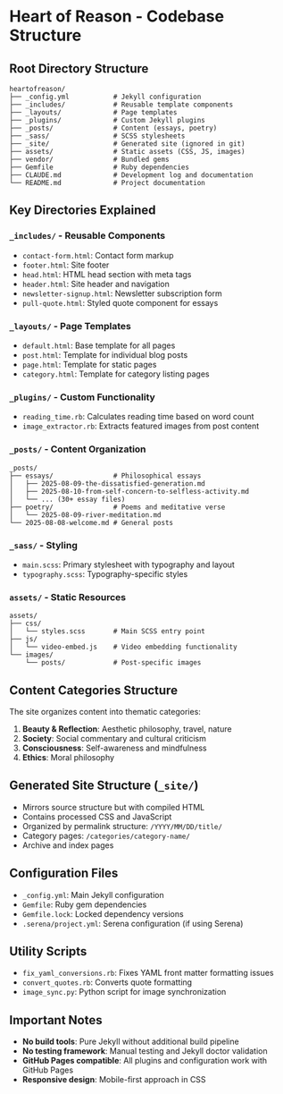 # Heart of Reason - Codebase Structure

## Root Directory Structure
```
heartofreason/
├── _config.yml           # Jekyll configuration
├── _includes/            # Reusable template components
├── _layouts/             # Page templates
├── _plugins/             # Custom Jekyll plugins
├── _posts/               # Content (essays, poetry)
├── _sass/                # SCSS stylesheets
├── _site/                # Generated site (ignored in git)
├── assets/               # Static assets (CSS, JS, images)
├── vendor/               # Bundled gems
├── Gemfile               # Ruby dependencies
├── CLAUDE.md             # Development log and documentation
└── README.md             # Project documentation
```

## Key Directories Explained

### `_includes/` - Reusable Components
- `contact-form.html`: Contact form markup
- `footer.html`: Site footer
- `head.html`: HTML head section with meta tags
- `header.html`: Site header and navigation
- `newsletter-signup.html`: Newsletter subscription form
- `pull-quote.html`: Styled quote component for essays

### `_layouts/` - Page Templates
- `default.html`: Base template for all pages
- `post.html`: Template for individual blog posts
- `page.html`: Template for static pages
- `category.html`: Template for category listing pages

### `_plugins/` - Custom Functionality
- `reading_time.rb`: Calculates reading time based on word count
- `image_extractor.rb`: Extracts featured images from post content

### `_posts/` - Content Organization
```
_posts/
├── essays/               # Philosophical essays
│   ├── 2025-08-09-the-dissatisfied-generation.md
│   ├── 2025-08-10-from-self-concern-to-selfless-activity.md
│   └── ... (30+ essay files)
├── poetry/               # Poems and meditative verse
│   └── 2025-08-09-river-meditation.md
└── 2025-08-08-welcome.md # General posts
```

### `_sass/` - Styling
- `main.scss`: Primary stylesheet with typography and layout
- `typography.scss`: Typography-specific styles

### `assets/` - Static Resources
```
assets/
├── css/
│   └── styles.scss       # Main SCSS entry point
├── js/
│   └── video-embed.js    # Video embedding functionality
└── images/
    └── posts/            # Post-specific images
```

## Content Categories Structure
The site organizes content into thematic categories:

1. **Beauty & Reflection**: Aesthetic philosophy, travel, nature
2. **Society**: Social commentary and cultural criticism
3. **Consciousness**: Self-awareness and mindfulness
4. **Ethics**: Moral philosophy

## Generated Site Structure (`_site/`)
- Mirrors source structure but with compiled HTML
- Contains processed CSS and JavaScript
- Organized by permalink structure: `/YYYY/MM/DD/title/`
- Category pages: `/categories/category-name/`
- Archive and index pages

## Configuration Files
- `_config.yml`: Main Jekyll configuration
- `Gemfile`: Ruby gem dependencies
- `Gemfile.lock`: Locked dependency versions
- `.serena/project.yml`: Serena configuration (if using Serena)

## Utility Scripts
- `fix_yaml_conversions.rb`: Fixes YAML front matter formatting issues
- `convert_quotes.rb`: Converts quote formatting
- `image_sync.py`: Python script for image synchronization

## Important Notes
- **No build tools**: Pure Jekyll without additional build pipeline
- **No testing framework**: Manual testing and Jekyll doctor validation
- **GitHub Pages compatible**: All plugins and configuration work with GitHub Pages
- **Responsive design**: Mobile-first approach in CSS